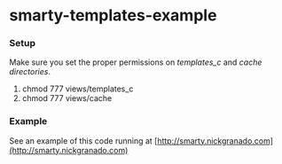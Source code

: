 smarty-templates-example
========================

### Setup ###

Make sure you set the proper permissions on *templates_c* and *cache directories*.

1. chmod 777 views/templates_c
1. chmod 777 views/cache

### Example ###

See an example of this code running at [http://smarty.nickgranado.com](http://smarty.nickgranado.com)